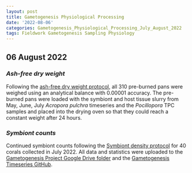 ```yaml
---
layout: post
title: Gametogenesis Physiological Processing
date: '2022-08-06'
categories: Gametogenesis_Physiological_Processing_July_August_2022
tags: Fieldwork Gametogenesis Sampling Physiology
---
```


## 06 August 2022

### *Ash-free dry weight*
Following the [ash-free dry weight protocol](https://github.com/urol-e5/protocols/blob/master/2020-01-01-Ash-Free-Dry-Weight-Protocol.md), all 310 pre-burned pans were weighed using an analytical balance with 0.00001 accuracy. The pre-burned pans were loaded with the symbiont and host tissue slurry from May, June, July *Acropora pulchra* timeseries and the *Pocillopora* TPC samples and placed into the drying oven so that they could reach a constant weight after 24 hours.

### *Symbiont counts*

Continued symbiont counts following the [Symbiont density protocol](https://github.com/urol-e5/protocols/blob/master/2020-01-07-Cell_Density-Protocol.md) for 40 corals collected in July 2022. All data and statistics were uploaded to the [Gametogenesis Project Google Drive folder](https://drive.google.com/drive/u/0/folders/1KSkMOiGlpIDJ80WWa3U5HESVHea4GNIu) and the [Gametogenesis Timeseries GitHub](https://github.com/daniellembecker/Gametogenesis/tree/main/gametogenesis_timeseries). 


